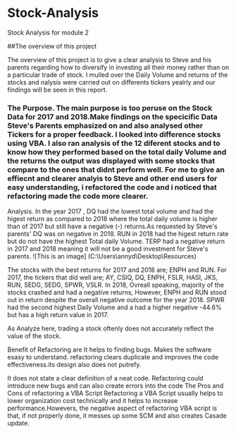 # Stock-Analysis

Stock Analysis for module 2

##The overview of this project

The overview of this project is to give a clear analysis to Steve and his parents regarding how to diversify in investing all their money rather than on a particular trade of stock. I  mulled over the Daily Volume and returns of the stocks and nalysis were carried out on differents tickers yealrly and our findings will be seen in this report.

### The Purpose. The main purpose is too peruse on the Stock Data for 2017 and 2018.Make findings on the specicific Data Steve's Parents emphasized on and also analysed other Tickers for a proper feedback. I looked into difference stocks  using VBA. I also ran analysis of the 12 diferent stocks and to know how they performed based on the total daily Volume and the returns the output was displayed with some  stocks that compare to the ones that didnt perform well. For me to give an effiecnt and clearer analyis to Steve and other end users for easy understanding, i refactored the code and i noticed  that refactoring made the code more clearer. 

Analysis.
In the year 2017 , DQ had the lowest total volume and had the higest return as compared to 2018 where the total daily volume is higher than of 2017 but still have a negative (-) returns.As requested by Steve's parents' DQ was on negative in 2018. RUN in 2018 had the higest return rate but do not have the highest Total daily Volume. TERP had a negative return in 2017 and 2018 meaning it will not be a good investment for Steve's parents.
![This is an image] 
(C:\Users\annyd\Desktop\Resources)


The stocks with the best returns for 2017 and 2018 are; ENPH and RUN.
For 2017, the tickers that did well are; AY, CSIQ, DQ, ENPH, FSLR, HASI, JKS, RUN, SEDG, SEDG, SPWR, VSLR.
In 2018, Ovreall speaking, majority of the stocks crashed and had a negative returns, However, ENPH and RUN stood out in return despite the overall negative outcome for the year 2018.
SPWR had the second highest Daily Volume and a had a higher negative -44.6% but has a high return value in 2017.

As Analyze here, trading a stock oftenly does not accurately reflect the value of the stock. 

Benefit of Refactoring are It helps to finding bugs. Makes the software esasy to understand. refactoring clears duplicate and improves the code effectiveness.its design also does not putrefy. 

It does not state a clear definition of a neat code. Refactoring could introduce new bugs and can also create errors into the code 
The Pros and Cons of refactoring a VBA Script
Refactoring a VBA Script usually helps to lower organization cost technically and it helps to increase performance.Howevers, the negative aspect of refactoring VBA script is that, if not properly done, it messes up some SCM and also creates Casade update. 



